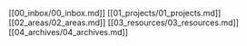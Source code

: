 [[00_inbox/00_inbox.md]]
[[01_projects/01_projects.md]]
[[02_areas/02_areas.md]]
[[03_resources/03_resources.md]]
[[04_archives/04_archives.md]]
